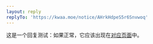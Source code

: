 ```yaml
---
layout: reply
replyTo: 'https://kwaa.moe/notice/AHrkHdpeS5r6Snvwoq'
---
```


这是一个回复测试：如果正常，它应该出现在[对应页面](https://kwaa.moe/notice/AHrkHdpeS5r6Snvwoq)中。
